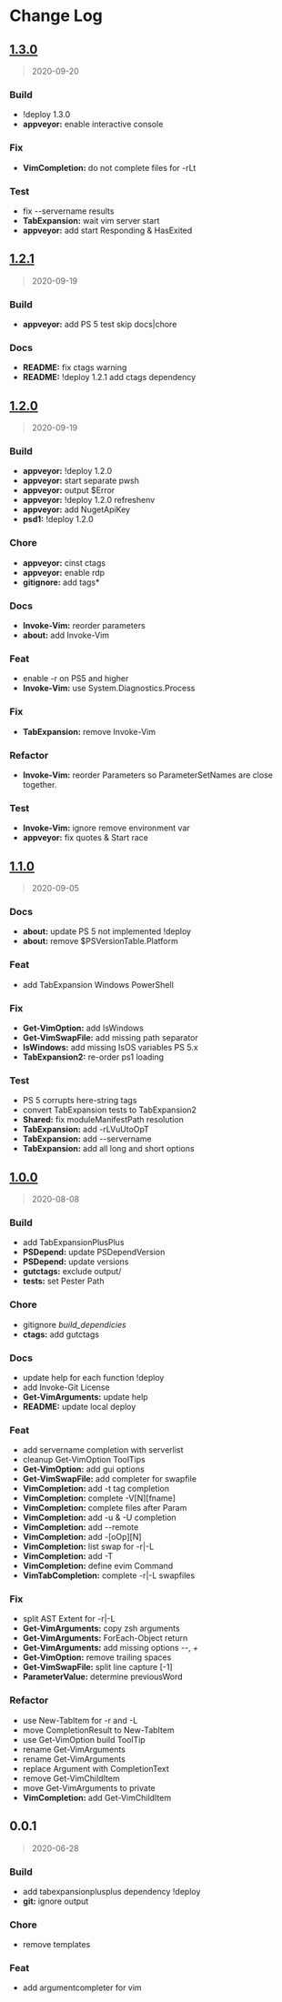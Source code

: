 # Change Log

## [1.3.0](https://github.com/jfishe/VimTabCompletion/compare/1.2.1...1.3.0)
<a name="1.3.0"></a>

> 2020-09-20

### Build

* !deploy 1.3.0
* **appveyor:** enable interactive console

### Fix

* **VimCompletion:** do not complete files for -rLt

### Test

* fix --servername results
* **TabExpansion:** wait vim server start
* **appveyor:** add start Responding & HasExited


## [1.2.1](https://github.com/jfishe/VimTabCompletion/compare/1.2.0...1.2.1)
<a name="1.2.1"></a>

> 2020-09-19

### Build

* **appveyor:** add PS 5 test skip docs|chore

### Docs

* **README:** fix ctags warning
* **README:** !deploy 1.2.1 add ctags dependency


## [1.2.0](https://github.com/jfishe/VimTabCompletion/compare/1.1.0...1.2.0)
<a name="1.2.0"></a>

> 2020-09-19

### Build

* **appveyor:** !deploy 1.2.0
* **appveyor:** start separate pwsh
* **appveyor:** output $Error
* **appveyor:** !deploy 1.2.0 refreshenv
* **appveyor:** add NugetApiKey
* **psd1:** !deploy 1.2.0

### Chore

* **appveyor:** cinst ctags
* **appveyor:** enable rdp
* **gitignore:** add tags*

### Docs

* **Invoke-Vim:** reorder parameters
* **about:** add Invoke-Vim

### Feat

* enable -r on PS5 and higher
* **Invoke-Vim:** use System.Diagnostics.Process

### Fix

* **TabExpansion:** remove Invoke-Vim

### Refactor

* **Invoke-Vim:** reorder Parameters so ParameterSetNames are close together.

### Test

* **Invoke-Vim:** ignore remove environment var
* **appveyor:** fix quotes & Start race


## [1.1.0](https://github.com/jfishe/VimTabCompletion/compare/1.0.0...1.1.0)
<a name="1.1.0"></a>

> 2020-09-05

### Docs

* **about:** update PS 5 not implemented !deploy
* **about:** remove $PSVersionTable.Platform

### Feat

* add TabExpansion Windows PowerShell

### Fix

* **Get-VimOption:** add IsWindows
* **Get-VimSwapFile:** add missing path separator
* **IsWindows:** add missing IsOS variables PS 5.x
* **TabExpansion2:** re-order ps1 loading

### Test

* PS 5 corrupts here-string tags
* convert TabExpansion tests to TabExpansion2
* **Shared:** fix moduleManifestPath resolution
* **TabExpansion:** add -rLVuUtoOpT
* **TabExpansion:** add --servername
* **TabExpansion:** add all long and short options


## [1.0.0](https://github.com/jfishe/VimTabCompletion/compare/0.0.1...1.0.0)
<a name="1.0.0"></a>

> 2020-08-08

### Build

* add TabExpansionPlusPlus
* **PSDepend:** update PSDependVersion
* **PSDepend:** update versions
* **gutctags:** exclude output/
* **tests:** set Pester Path

### Chore

* gitignore _build_dependicies_
* **ctags:** add gutctags

### Docs

* update help for each function !deploy
* add Invoke-Git License
* **Get-VimArguments:** update help
* **README:** update local deploy

### Feat

* add servername completion with serverlist
* cleanup Get-VimOption ToolTips
* **Get-VimOption:** add gui options
* **Get-VimSwapFile:** add completer for swapfile
* **VimCompletion:** add -t tag completion
* **VimCompletion:** complete -V[N][fname]
* **VimCompletion:** complete files after Param
* **VimCompletion:** add -u & -U completion
* **VimCompletion:** add --remote <files>
* **VimCompletion:** add -[oOp][N]
* **VimCompletion:** list swap for -r|-L
* **VimCompletion:** add -T
* **VimCompletion:** define evim Command
* **VimTabCompletion:** complete -r|-L swapfiles

### Fix

* split AST Extent for -r|-L
* **Get-VimArguments:** copy zsh arguments
* **Get-VimArguments:** ForEach-Object return
* **Get-VimArguments:** add missing options --, +
* **Get-VimOption:** remove trailing spaces
* **Get-VimSwapFile:** split line capture [-1]
* **ParameterValue:** determine previousWord

### Refactor

* use New-TabItem for -r and -L
* move CompletionResult to New-TabItem
* use Get-VimOption build ToolTip
* rename Get-VimArguments
* rename Get-VimArguments
* replace Argument with CompletionText
* remove Get-VimChildItem
* move Get-VimArguments to private
* **VimCompletion:** add Get-VimChildItem


## 0.0.1
<a name="0.0.1"></a>

> 2020-06-28

### Build

* add tabexpansionplusplus dependency !deploy
* **git:** ignore output

### Chore

* remove templates

### Feat

* add argumentcompleter for vim


